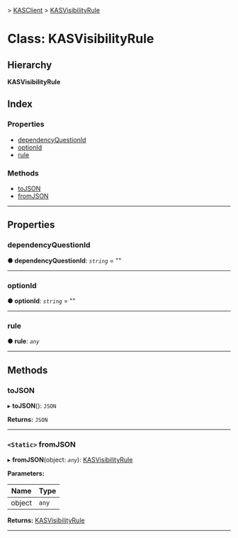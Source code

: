 [](../README.md) > [KASClient](../modules/kasclient.md) > [KASVisibilityRule](../classes/kasclient.kasvisibilityrule.md)

# Class: KASVisibilityRule

## Hierarchy

**KASVisibilityRule**

## Index

### Properties

* [dependencyQuestionId](kasclient.kasvisibilityrule.md#dependencyquestionid)
* [optionId](kasclient.kasvisibilityrule.md#optionid)
* [rule](kasclient.kasvisibilityrule.md#rule)
### Methods

* [toJSON](kasclient.kasvisibilityrule.md#tojson)
* [fromJSON](kasclient.kasvisibilityrule.md#fromjson)

---

## Properties

<a id="dependencyquestionid"></a>

###  dependencyQuestionId

**● dependencyQuestionId**: *`string`* = ""

___

<a id="optionid"></a>

###  optionId

**● optionId**: *`string`* = ""

___

<a id="rule"></a>

###  rule

**● rule**: *`any`*

___

## Methods

<a id="tojson"></a>

###  toJSON

▸ **toJSON**(): `JSON`

**Returns:** `JSON`

___

<a id="fromjson"></a>

### `<Static>` fromJSON

▸ **fromJSON**(object: *`any`*): [KASVisibilityRule](kasclient.kasvisibilityrule.md)

**Parameters:**

| Name | Type |
| ------ | ------ |
| object | `any` |

**Returns:** [KASVisibilityRule](kasclient.kasvisibilityrule.md)

___

